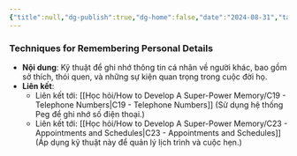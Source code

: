 ```yaml
---
{"title":null,"dg-publish":true,"dg-home":false,"date":"2024-08-31","tags":["#book","#memory","#How_to_Develop_A_Super_Power_Memory"],"Chương":"Chương18","permalink":"/hoc-hoi/how-to-develop-a-super-power-memory/c18-facts-about-people/","dgPassFrontmatter":true,"noteIcon":"","updated":"2025-01-14T22:09:49.877+07:00"}
---
```


### Techniques for Remembering Personal Details

- **Nội dung**: Kỹ thuật để ghi nhớ thông tin cá nhân về người khác, bao gồm sở thích, thói quen, và những sự kiện quan trọng trong cuộc đời họ.
- **Liên kết**:
    - Liên kết tới: [[Học hỏi/How to Develop A Super-Power Memory/C19 - Telephone Numbers\|C19 - Telephone Numbers]] (Sử dụng hệ thống Peg để ghi nhớ số điện thoại.)
    - Liên kết tới: [[Học hỏi/How to Develop A Super-Power Memory/C23 -  Appointments and Schedules\|C23 -  Appointments and Schedules]] (Áp dụng kỹ thuật này để quản lý lịch trình và cuộc hẹn.)